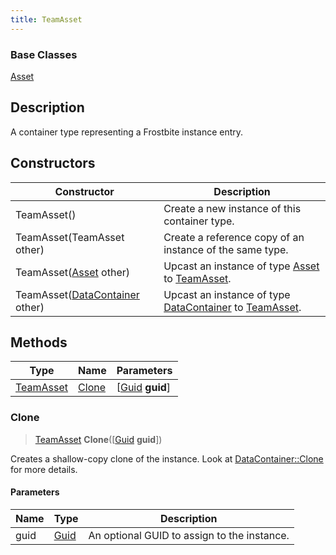 ```yaml
---
title: TeamAsset
---
```

### Base Classes

[Asset](/vext/ref/fb/asset/)

## Description

A container type representing a Frostbite instance entry.

## Constructors

| Constructor                                                          | Description                                                                                               |
| -------------------------------------------------------------------- | --------------------------------------------------------------------------------------------------------- |
| TeamAsset()                                                          | Create a new instance of this container type.                                                             |
| TeamAsset(TeamAsset other)                                           | Create a reference copy of an instance of the same type.                                                  |
| TeamAsset([Asset](/vext/ref/fb/asset/) other)                                      | Upcast an instance of type [Asset](/vext/ref/fb/asset/) to [TeamAsset](/vext/ref/fb/teamasset/).                                      |
| TeamAsset([DataContainer](/vext/ref/shared/class/datacontainer) other) | Upcast an instance of type [DataContainer](/vext/ref/shared/class/datacontainer) to [TeamAsset](/vext/ref/fb/teamasset/). |

## Methods

| Type                   | Name            | Parameters                                     |
| ---------------------- | --------------- | ---------------------------------------------- |
| [TeamAsset](/vext/ref/fb/teamasset/) | [Clone](#clone) | \[[Guid](/vext/ref/shared/class/guid) **guid**\] |

### Clone

> [TeamAsset](/vext/ref/fb/teamasset/) **Clone**(\[[Guid](/vext/ref/shared/class/guid) **guid**\])

Creates a shallow-copy clone of the instance. Look at [DataContainer::Clone](/vext/ref/shared/class/datacontainer#clone) for more details.

#### Parameters

| Name | Type         | Description                                 |
| ---- | ------------ | ------------------------------------------- |
| guid | [Guid](/vext/ref/shared/class/guid/) | An optional GUID to assign to the instance. |
